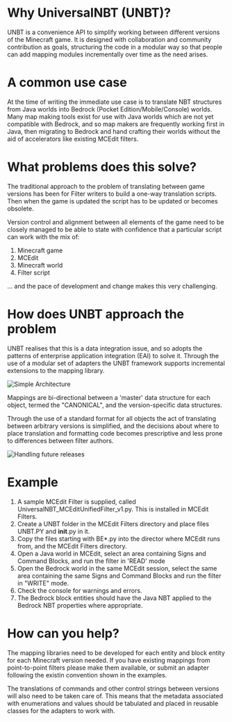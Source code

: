 # Why UniversalNBT (UNBT)?

UNBT is a convenience API to simplify working between different versions of the Minecraft game. It is designed with collaboration and community contribution as goals, structuring the code in a modular way so that people can add mapping modules incrementally over time as the need arises.

# A common use case

At the time of writing the immediate use case is to translate NBT structures from Java worlds into Bedrock (Pocket Edition/Mobile/Console) worlds. Many map making tools exist for use with Java worlds which are not yet compatible with Bedrock, and so map makers are frequently working first in Java, then migrating to Bedrock and hand crafting their worlds without the aid of accelerators like existing MCEdit filters.

# What problems does this solve?

The traditional approach to the problem of translating between game versions has been for Filter writers to build a one-way translation scripts. Then when the game is updated the script has to be updated or becomes obsolete.

Version control and alignment between all elements of the game need to be closely managed to be able to state with confidence that a particular script can work with the mix of:
1. Minecraft game
2. MCEdit
3. Minecraft world
4. Filter script

... and the pace of development and change makes this very challenging.

# How does UNBT approach the problem

UNBT realises that this is a data integration issue, and so adopts the patterns of enterprise application integration (EAI) to solve it. Through the use of a modular set of adapters the UNBT framework supports incremental extensions to the mapping library.

![Simple Architecture](https://i.imgur.com/3Wzy5P6.png)

Mappings are bi-directional between a 'master' data structure for each object, termed the "CANONICAL", and the version-specific data structures.

Through the use of a standard format for all objects the act of translating between arbitrary versions is simplified, and the decisions about where to place translation and formatting code becomes prescriptive and less prone to differences between filter authors.

![Handling future releases](https://i.imgur.com/O5w7mZ2.png)

# Example

1. A sample MCEdit Filter is supplied, called UniversalNBT_MCEditUnifiedFilter_v1.py. This is installed in MCEdit Filters.
2. Create a UNBT folder in the MCEdit Filters directory and place files UNBT.PY and __init__.py in it.
3. Copy the files starting with BE*.py into the director where MCEdit runs from, and the MCEdit Filters directory.
4. Open a Java world in MCEdit, select an area containing Signs and Command Blocks, and run the filter in 'READ' mode
5. Open the Bedrock world in the same MCEdit session, select the same area containing the same Signs and Command Blocks and run the filter in "WRITE" mode.
6. Check the console for warnings and errors.
7. The Bedrock block entities should have the Java NBT applied to the Bedrock NBT properties where appropriate.

# How can you help?

The mapping libraries need to be developed for each entity and block entity for each Minecraft version needed. If you have existing mappings from point-to-point filters please make them available, or submit an adapter following the existin convention shown in the examples.

The translations of commands and other control strings between versions will also need to be taken care of. This means that the metadata associated with enumerations and values should be tabulated and placed in reusable classes for the adapters to work with.


